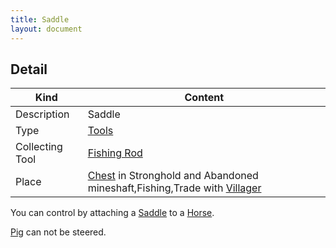 ```yaml
---
title: Saddle
layout: document
---
```

## Detail

|Kind|Content|
|---|---|
|Description|Saddle|
|Type|[Tools](Tools)|
|Collecting Tool|[Fishing Rod](Fishing_Rod)|
|Place|[Chest](Chest) in Stronghold and Abandoned mineshaft,Fishing,Trade with [Villager](Villager)|

You can control by attaching a [Saddle](Saddle) to a [Horse](Horse).

[Pig](Pig) can not be steered.
